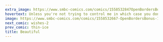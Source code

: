```yaml
---
extra_image: https://www.smbc-comics.com/comics/1558532847OpenBordersBonus-1after.png
hovertext: Unless you're not trying to control me in which case you don't not control me!
image: https://www.smbc-comics.com/comics/1558532667-OpenBordersBonus-1.png
next_comic: wishes-2
prev_comic: thin-ice
title: Beautiful
---
```



